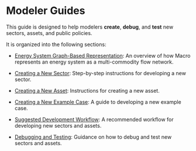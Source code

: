 # Modeler Guides

This guide is designed to help modelers **create**, **debug**, and **test** new sectors, assets, and public policies.

It is organized into the following sections:

- [Energy System Graph-Based Representation](@ref): An overview of how Macro represents an energy system as a multi-commodity flow network.

- [Creating a New Sector](@ref): Step-by-step instructions for developing a new sector.

- [Creating a New Asset](@ref): Instructions for creating a new asset.

- [Creating a New Example Case](@ref): A guide to developing a new example case.

- [Suggested Development Workflow](@ref): A recommended workflow for developing new sectors and assets.

- [Debugging and Testing](@ref): Guidance on how to debug and test new sectors and assets.
